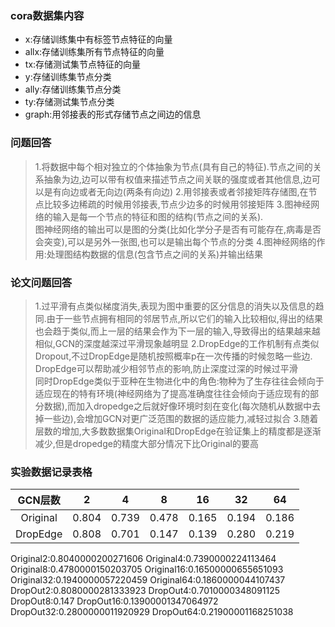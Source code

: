 ### cora数据集内容
- x:存储训练集中有标签节点特征的向量
- allx:存储训练集所有节点特征的向量
- tx:存储测试集节点特征的向量
- y:存储训练集节点分类
- ally:存储训练集节点分类
- ty:存储测试集节点分类
- graph:用邻接表的形式存储节点之间边的信息

### 问题回答
> 1.将数据中每个相对独立的个体抽象为节点(具有自己的特征).节点之间的关系抽象为边,边可以带有权值来描述节点之间关联的强度或者其他信息,边可以是有向边或者无向边(两条有向边)
> 2.用邻接表或者邻接矩阵存储图,在节点比较多边稀疏的时候用邻接表,节点少边多的时候用邻接矩阵
> 3.图神经网络的输入是每一个节点的特征和图的结构(节点之间的关系).<br>图神经网络的输出可以是图的分类(比如化学分子是否有可能存在,病毒是否会突变),可以是另外一张图,也可以是输出每个节点的分类
> 4.图神经网络的作用:处理图结构数据的信息(包含节点之间的关系)并输出结果

### 论文问题回答
> 1.过平滑有点类似梯度消失,表现为图中重要的区分信息的消失以及信息的趋同.由于一些节点拥有相同的邻居节点,所以它们的输入比较相似,得出的结果也会趋于类似,而上一层的结果会作为下一层的输入,导致得出的结果越来越相似,GCN的深度越深过平滑现象越明显
> 2.DropEdge的工作机制有点类似Dropout,不过DropEdge是随机按照概率p在一次传播的时候忽略一些边.<br>DropEdge可以帮助减少相邻节点的影响,防止深度过深的时候过平滑<br>同时DropEdge类似于亚种在生物进化中的角色:物种为了生存往往会倾向于适应现在的特有环境(神经网络为了提高准确度往往会倾向于适应现有的部分数据),而加入dropedge之后就好像环境时刻在变化(每次随机从数据中去掉一些边),会增加GCN对更广泛范围的数据的适应能力,减轻过拟合
> 3.随着层数的增加,大多数数据集Original和DropEdge在验证集上的精度都是逐渐减少,但是dropedge的精度大部分情况下比Original的要高

### 实验数据记录表格
|GCN层数|2|4|8|16|32|64|
|:---:|:---:|:---:|:---:|:---:|:---:|:---:|
|Original|0.804|0.739|0.478|0.165|0.194|0.186|
|DropEdge|0.808|0.701|0.147|0.139|0.280|0.219|

Original2:0.8040000200271606
Original4:0.7390000224113464
Original8:0.4780000150203705
Original16:0.16500000655651093
Original32:0.1940000057220459
Original64:0.1860000044107437
DropOut2:0.8080000281333923
DropOut4:0.7010000348091125
DropOut8:0.147
DropOut16:0.13900001347064972
DropOut32:0.2800000011920929
DropOut64:0.21900001168251038

